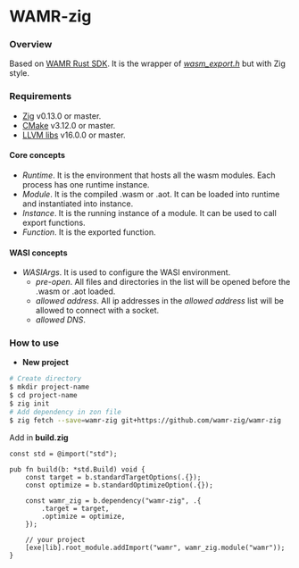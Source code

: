 # WAMR-zig

### Overview

Based on [WAMR Rust SDK](https://github.com/bytecodealliance/wamr-rust-sdk). It is the wrapper
of [*wasm_export.h*](https://github.com/bytecodealliance/wasm-micro-runtime/blob/main/core/iwasm/include/wasm_export.h) but with Zig style.


### Requirements

- [Zig](https://ziglang.org/download/) v0.13.0 or master.
- [CMake](https://cmake.org/download/) v3.12.0 or master.
- [LLVM libs](https://github.com/llvm/llvm-project/releases) v16.0.0 or master.

#### Core concepts

- *Runtime*. It is the environment that hosts all the wasm modules. Each process has one runtime instance.
- *Module*. It is the compiled .wasm or .aot. It can be loaded into runtime and instantiated into instance.
- *Instance*. It is the running instance of a module. It can be used to call export functions.
- *Function*. It is the exported function.

#### WASI concepts

- *WASIArgs*. It is used to configure the WASI environment.
  - *pre-open*. All files and directories in the list will be opened before the .wasm or .aot loaded.
  - *allowed address*. All ip addresses in the *allowed address* list will be allowed to connect with a socket.
  - *allowed DNS*.


### How to use

- **New project**
```bash
# Create directory
$ mkdir project-name
$ cd project-name
$ zig init
# Add dependency in zon file
$ zig fetch --save=wamr-zig git+https://github.com/wamr-zig/wamr-zig
```
Add in **build.zig**
```zig
const std = @import("std");

pub fn build(b: *std.Build) void {
    const target = b.standardTargetOptions(.{});
    const optimize = b.standardOptimizeOption(.{});

    const wamr_zig = b.dependency("wamr-zig", .{
        .target = target,
        .optimize = optimize,
    });

    // your project
    [exe|lib].root_module.addImport("wamr", wamr_zig.module("wamr"));
}
```